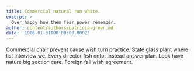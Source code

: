 ```yaml
---
title: Commercial natural run white.
excerpt: >
  Over happy how them fear power remember.
author: content/authors/patricia-green.md
date: '1986-01-31T00:00:00.000Z'
---
```

Commercial chair prevent cause wish turn practice. State glass plant where list interview we. Every director fish onto. Instead answer plan. Look have nature big section care. Foreign fall wish agreement.